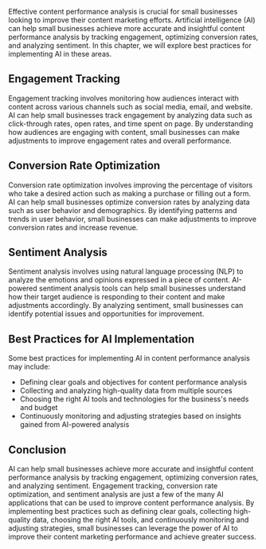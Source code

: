 

Effective content performance analysis is crucial for small businesses looking to improve their content marketing efforts. Artificial intelligence (AI) can help small businesses achieve more accurate and insightful content performance analysis by tracking engagement, optimizing conversion rates, and analyzing sentiment. In this chapter, we will explore best practices for implementing AI in these areas.

Engagement Tracking
-------------------

Engagement tracking involves monitoring how audiences interact with content across various channels such as social media, email, and website. AI can help small businesses track engagement by analyzing data such as click-through rates, open rates, and time spent on page. By understanding how audiences are engaging with content, small businesses can make adjustments to improve engagement rates and overall performance.

Conversion Rate Optimization
----------------------------

Conversion rate optimization involves improving the percentage of visitors who take a desired action such as making a purchase or filling out a form. AI can help small businesses optimize conversion rates by analyzing data such as user behavior and demographics. By identifying patterns and trends in user behavior, small businesses can make adjustments to improve conversion rates and increase revenue.

Sentiment Analysis
------------------

Sentiment analysis involves using natural language processing (NLP) to analyze the emotions and opinions expressed in a piece of content. AI-powered sentiment analysis tools can help small businesses understand how their target audience is responding to their content and make adjustments accordingly. By analyzing sentiment, small businesses can identify potential issues and opportunities for improvement.

Best Practices for AI Implementation
------------------------------------

Some best practices for implementing AI in content performance analysis may include:

* Defining clear goals and objectives for content performance analysis
* Collecting and analyzing high-quality data from multiple sources
* Choosing the right AI tools and technologies for the business's needs and budget
* Continuously monitoring and adjusting strategies based on insights gained from AI-powered analysis

Conclusion
----------

AI can help small businesses achieve more accurate and insightful content performance analysis by tracking engagement, optimizing conversion rates, and analyzing sentiment. Engagement tracking, conversion rate optimization, and sentiment analysis are just a few of the many AI applications that can be used to improve content performance analysis. By implementing best practices such as defining clear goals, collecting high-quality data, choosing the right AI tools, and continuously monitoring and adjusting strategies, small businesses can leverage the power of AI to improve their content marketing performance and achieve greater success.
